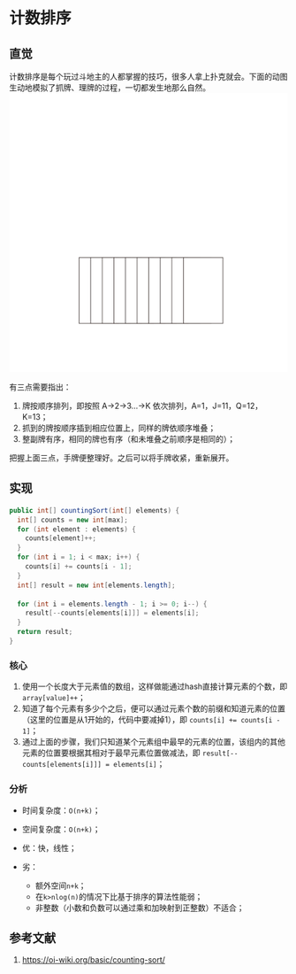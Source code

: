 # 计数排序

## 直觉

计数排序是每个玩过斗地主的人都掌握的技巧，很多人拿上扑克就会。下面的动图生动地模拟了抓牌、理牌的过程，一切都发生地那么自然。
![计数排序演示动画](counting-sort-animate.svg)

有三点需要指出：

1. 牌按顺序排列，即按照 A->2->3...->K 依次排列，A=1，J=11，Q=12，K=13；
2. 抓到的牌按顺序插到相应位置上，同样的牌依顺序堆叠；
3. 整副牌有序，相同的牌也有序（和未堆叠之前顺序是相同的）；

把握上面三点，手牌便整理好。之后可以将手牌收紧，重新展开。

## 实现

```java
public int[] countingSort(int[] elements) {
  int[] counts = new int[max];
  for (int element : elements) {
    counts[element]++;
  }
  for (int i = 1; i < max; i++) {
    counts[i] += counts[i - 1];
  }
  int[] result = new int[elements.length];

  for (int i = elements.length - 1; i >= 0; i--) {
    result[--counts[elements[i]]] = elements[i];
  }
  return result;
}

```

### 核心

1. 使用一个长度大于元素值的数组，这样做能通过hash直接计算元素的个数，即`array[value]++`；
2. 知道了每个元素有多少个之后，便可以通过元素个数的前缀和知道元素的位置（这里的位置是从1开始的，代码中要减掉1），即
   `counts[i] += counts[i - 1]`；
3. 通过上面的步骤，我们只知道某个元素组中最早的元素的位置，该组内的其他元素的位置要根据其相对于最早元素位置做减法，即
   `result[--counts[elements[i]]] = elements[i]`；

### 分析

+ 时间复杂度：`O(n+k)`；
+ 空间复杂度：`O(n+k)`；

+ 优：快，线性；
+ 劣：
  + 额外空间`n+k`；
  + 在`k>nlog(n)`的情况下比基于排序的算法性能弱；
  + 非整数（小数和负数可以通过乘和加映射到正整数）不适合；

## 参考文献

1. https://oi-wiki.org/basic/counting-sort/
